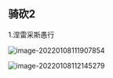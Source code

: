 ## 骑砍2

1.涅雷采斯愚行

![image-20220108111907854](https://gitee.com/BossZyy/note_img/raw/master/data/image-20220108111907854.png)

![image-20220108112145279](https://gitee.com/BossZyy/note_img/raw/master/data/image-20220108112145279.png)